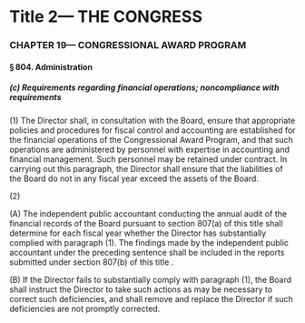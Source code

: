 
# Title 2— THE CONGRESS
### CHAPTER 19— CONGRESSIONAL AWARD PROGRAM
#### § 804. Administration
##### (c) Requirements regarding financial operations; noncompliance with requirements

(1) The Director shall, in consultation with the Board, ensure that appropriate policies and procedures for fiscal control and accounting are established for the financial operations of the Congressional Award Program, and that such operations are administered by personnel with expertise in accounting and financial management. Such personnel may be retained under contract. In carrying out this paragraph, the Director shall ensure that the liabilities of the Board do not in any fiscal year exceed the assets of the Board.

(2)

(A) The independent public accountant conducting the annual audit of the financial records of the Board pursuant to section 807(a) of this title shall determine for each fiscal year whether the Director has substantially complied with paragraph (1). The findings made by the independent public accountant under the preceding sentence shall be included in the reports submitted under section 807(b) of this title .

(B) If the Director fails to substantially comply with paragraph (1), the Board shall instruct the Director to take such actions as may be necessary to correct such deficiencies, and shall remove and replace the Director if such deficiencies are not promptly corrected.
